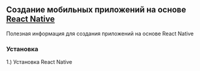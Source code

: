 ## Создание мобильных приложений на основе [React Native]
Полезная информация для создания приложений на основе React Native

### Установка
1.) Установка React Native  

[Установка React Native]: https://github.com/NetWorkRoom/react-native-start/tree/install
[React Native]: https://facebook.github.io/react-native/

